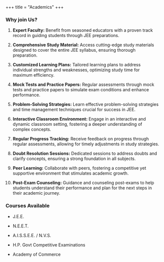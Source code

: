 +++
title = "Academics"
+++

### Why join Us?

1. **Expert Faculty:** Benefit from seasoned educators with a proven track record in guiding students through JEE preparations.

2. **Comprehensive Study Material:** Access cutting-edge study materials designed to cover the entire JEE syllabus, ensuring thorough preparation.

3. **Customized Learning Plans:** Tailored learning plans to address individual strengths and weaknesses, optimizing study time for maximum efficiency.

4. **Mock Tests and Practice Papers:** Regular assessments through mock tests and practice papers to simulate exam conditions and enhance performance.

5. **Problem-Solving Strategies:** Learn effective problem-solving strategies and time management techniques crucial for success in JEE.

6. **Interactive Classroom Environment:** Engage in an interactive and dynamic classroom setting, fostering a deeper understanding of complex concepts.

7. **Regular Progress Tracking:** Receive feedback on progress through regular assessments, allowing for timely adjustments in study strategies.

8. **Doubt Resolution Sessions:** Dedicated sessions to address doubts and clarify concepts, ensuring a strong foundation in all subjects.

9. **Peer Learning:** Collaborate with peers, fostering a competitive yet supportive environment that stimulates academic growth.

10. **Post-Exam Counseling:** Guidance and counseling post-exams to help students understand their performance and plan for the next steps in their academic journey.

### Courses Available

- J.E.E.

- N.E.E.T.

- A.I.S.S.E.E. / N.V.S.

- H.P. Govt Competitive Examinations

- Academy of Commerce
